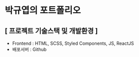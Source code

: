 <h1>박규엽의 포트폴리오</h1>
<h2>[ 프로젝트 기술스택 및 개발환경 ]</h2>
<ul>
  <li>Frontend : HTML, SCSS, Styled Components, JS, ReactJS</li>
  <li>배포서버 : Github</li>
</ul>
